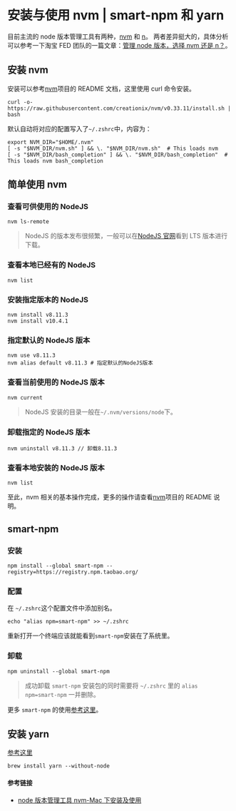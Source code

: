 # 安装与使用 nvm | smart-npm 和 yarn

目前主流的 node 版本管理工具有两种，[nvm](https://github.com/creationix/nvm) 和 [n](https://github.com/tj/n)。 两者差异挺大的，具体分析可以参考一下淘宝 FED 团队的一篇文章：[管理 node 版本，选择 nvm 还是 n？](http://taobaofed.org/blog/2015/11/17/nvm-or-n/)。

## 安装 nvm

安装可以参考[nvm](https://github.com/creationix/nvm)项目的 README 文档，这里使用 curl 命令安装。

```
curl -o- https://raw.githubusercontent.com/creationix/nvm/v0.33.11/install.sh | bash
```

默认自动将对应的配置写入了`~/.zshrc`中，内容为：

```
export NVM_DIR="$HOME/.nvm"
[ -s "$NVM_DIR/nvm.sh" ] && \. "$NVM_DIR/nvm.sh"  # This loads nvm
[ -s "$NVM_DIR/bash_completion" ] && \. "$NVM_DIR/bash_completion"  # This loads nvm bash_completion
```

## 简单使用 nvm

### 查看可供使用的 NodeJS

```
nvm ls-remote
```

> NodeJS 的版本发布很频繁，一般可以在[NodeJS 官网](https://nodejs.org/en/)看到 LTS 版本进行下载。

### 查看本地已经有的 NodeJS

```
nvm list
```

### 安装指定版本的 NodeJS

```
nvm install v8.11.3
nvm install v10.4.1
```

### 指定默认的 NodeJS 版本

```
nvm use v8.11.3
nvm alias default v8.11.3 # 指定默认的NodeJS版本
```

### 查看当前使用的 NodeJS 版本

```
nvm current
```

> NodeJS 安装的目录一般在`~/.nvm/versions/node`下。

### 卸载指定的 NodeJS 版本

```
nvm uninstall v8.11.3 // 卸载8.11.3
```

### 查看本地安装的 NodeJS 版本

```
nvm list
```

至此，nvm 相关的基本操作完成，更多的操作请查看[nvm](https://github.com/creationix/nvm)项目的 README 说明。

## smart-npm

### 安装

```
npm install --global smart-npm --registry=https://registry.npm.taobao.org/
```

### 配置

在 `~/.zshrc`这个配置文件中添加别名。

```
echo "alias npm=smart-npm" >> ~/.zshrc
```

重新打开一个终端应该就能看到`smart-npm`安装在了系统里。

### 卸载

```
npm uninstall --global smart-npm
```

> 成功卸载 `smart-npm` 安装包的同时需要将 `~/.zshrc` 里的 `alias npm=smart-npm` 一并删除。

更多 `smart-npm` 的使用[参考这里](https://github.com/qiu8310/smart-npm)。

## 安装 yarn

[参考这里](https://yarn.bootcss.com/docs/install/#mac-stable)

```
brew install yarn --without-node
```

#### 参考链接

- [node 版本管理工具 nvm-Mac 下安装及使用](https://segmentfault.com/a/1190000004404505)
